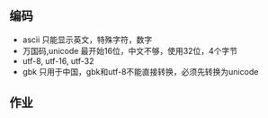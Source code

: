 ## 编码
* ascii 只能显示英文，特殊字符，数字
* 万国码,unicode 最开始16位，中文不够，使用32位，4个字节
* utf-8, utf-16, utf-32
* gbk 只用于中国，gbk和utf-8不能直接转换，必须先转换为unicode

## 作业